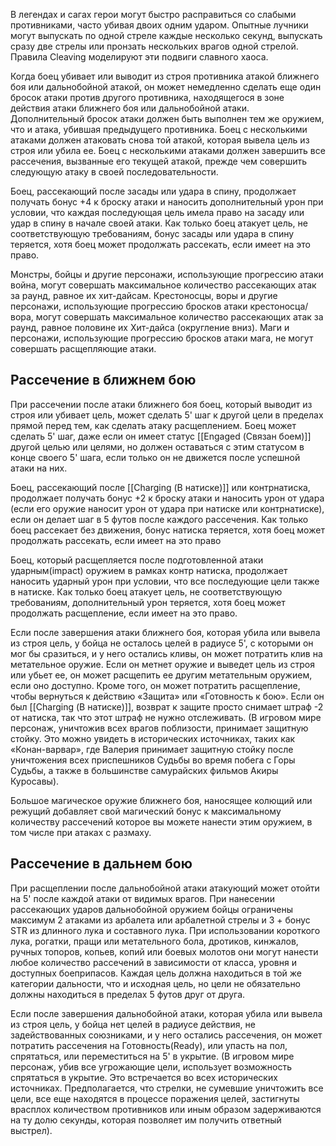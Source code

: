В легендах и сагах герои могут быстро расправиться со слабыми противниками, часто убивая двоих одним ударом. Опытные лучники могут выпускать по одной стреле каждые несколько секунд, выпускать сразу две стрелы или пронзать нескольких врагов одной стрелой. Правила Cleaving моделируют эти подвиги славного хаоса.

Когда боец убивает или выводит из строя противника атакой ближнего боя или дальнобойной атакой, он может немедленно сделать еще один бросок атаки против другого противника, находящегося в зоне действия атаки ближнего боя или дальнобойной атаки. Дополнительный бросок атаки должен быть выполнен тем же оружием, что и атака, убившая предыдущего противника. Боец с несколькими атаками должен атаковать снова той атакой, которая вывела цель из строя или убила ее. Боец с несколькими атаками должен завершить все рассечения, вызванные его текущей атакой, прежде чем совершить следующую атаку в своей последовательности.

Боец, рассекающий после засады или удара в спину, продолжает получать бонус +4 к броску атаки и наносить дополнительный урон при условии, что каждая последующая цель имела право на засаду или удар в спину в начале своей атаки. Как только боец атакует цель, не соответствующую требованиям, бонус засады или удара в спину теряется, хотя боец может продолжать рассекать, если имеет на это право.

Монстры, бойцы и другие персонажи, использующие прогрессию атаки война, могут совершать максимальное количество рассекающих атак за раунд, равное их хит-дайсам. Крестоносцы, воры и другие персонажи, использующие прогрессию бросков атаки крестоносца/вора, могут совершать максимальное количество рассекающих атак за раунд, равное половине их Хит-дайса (округление вниз). Маги и персонажи, использующие прогрессию бросков атаки мага, не могут совершать расщепляющие атаки.

## Рассечение в ближнем бою
При рассечении после атаки ближнего боя боец, который выводит из строя или убивает цель, может сделать 5' шаг к другой цели в пределах прямой перед тем, как сделать атаку расщеплением. Боец может сделать 5' шаг, даже если он имеет статус [[Engaged (Связан боем)]] другой целью или целями, но должен оставаться с этим статусом в конце своего 5' шага, если только он не движется после успешной атаки на них.

Боец, рассекающий после  [[Charging (В натиске)]] или контрнатиска, продолжает получать бонус +2 к броску атаки и наносить урон от удара (если его оружие наносит урон от удара при натиске или контрнатиске), если он делает шаг в 5 футов после каждого рассечения. Как только боец рассекает без движения, бонус натиска теряется, хотя боец может продолжать рассекать, если имеет на это право

Боец, который расщепляется после подготовленной атаки ударным(impact) оружием в рамках контр натиска, продолжает наносить ударный урон при условии, что все последующие цели также в натиске. Как только боец атакует цель, не соответствующую требованиям, дополнительный урон теряется, хотя боец может продолжать расщепление, если имеет на это право.

Если после завершения атаки ближнего боя, которая убила или вывела из строя цель, у бойца не осталось целей в радиусе 5', с которыми он мог бы сразиться, и у него остались кливы, он может потратить клив на метательное оружие. Если он метнет оружие и выведет цель из строя или убьет ее, он может расщепить ее другим метательным оружием, если оно доступно. Кроме того, он может потратить расщепление, чтобы вернуться к действию «Защита» или «Готовность к бою». Если он был [[Charging (В натиске)]], возврат к защите просто снимает штраф -2 от натиска, так что этот штраф не нужно отслеживать. (В игровом мире персонаж, уничтожив всех врагов поблизости, принимает защитную стойку. Это можно увидеть в исторических источниках, таких как «Конан-варвар», где Валерия принимает защитную стойку после уничтожения всех приспешников Судьбы во время побега с Горы Судьбы, а также в большинстве самурайских фильмов Акиры Куросавы).

Большое магическое оружие ближнего боя, наносящее колющий или режущий добавляет свой магический бонус к максимальному количеству рассечений которое вы можете нанести этим оружием, в том числе при атаках с размаху.
## Рассечение в дальнем бою
При расщеплении после дальнобойной атаки атакующий может отойти на 5' после каждой атаки от видимых врагов. При нанесении рассекающих ударов дальнобойной оружием бойцы ограничены максимум 2 атаками из арбалета или арбалетной стрелы и 3 + бонус STR из длинного лука и составного лука. При использовании короткого лука, рогатки, пращи или метательного бола, дротиков, кинжалов, ручных топоров, копьев, копий или боевых молотов они могут нанести любое количество рассечений в зависимости от класса, уровня и доступных боеприпасов. Каждая цель должна находиться в той же категории дальности, что и исходная цель, но цели не обязательно должны находиться в пределах 5 футов друг от друга.

Если после завершения дальнобойной атаки, которая убила или вывела из строя цель, у бойца нет целей в радиусе действия, не задействованных союзниками, и у него остались рассечения, он может потратить рассечения на Готовность(Ready), или упасть на пол, спрятаться, или переместиться на 5' в укрытие. (В игровом мире персонаж, убив все угрожающие цели, использует возможность спрятаться в укрытие. Это встречается во всех исторических источниках. Предполагается, что стрелки, не сумевшие уничтожить все цели, все еще находятся в процессе поражения целей, застигнуты врасплох количеством противников или иным образом задерживаются на ту долю секунды, которая позволяет им получить ответный выстрел).